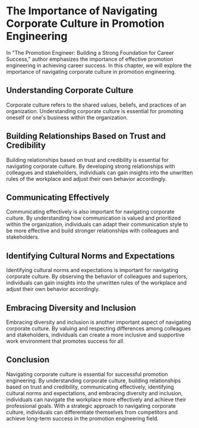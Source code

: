 The Importance of Navigating Corporate Culture in Promotion Engineering
================================================================================================================

In "The Promotion Engineer: Building a Strong Foundation for Career Success," author emphasizes the importance of effective promotion engineering in achieving career success. In this chapter, we will explore the importance of navigating corporate culture in promotion engineering.

Understanding Corporate Culture
-------------------------------

Corporate culture refers to the shared values, beliefs, and practices of an organization. Understanding corporate culture is essential for promoting oneself or one's business within the organization.

Building Relationships Based on Trust and Credibility
-----------------------------------------------------

Building relationships based on trust and credibility is essential for navigating corporate culture. By developing strong relationships with colleagues and stakeholders, individuals can gain insights into the unwritten rules of the workplace and adjust their own behavior accordingly.

Communicating Effectively
-------------------------

Communicating effectively is also important for navigating corporate culture. By understanding how communication is valued and prioritized within the organization, individuals can adapt their communication style to be more effective and build stronger relationships with colleagues and stakeholders.

Identifying Cultural Norms and Expectations
-------------------------------------------

Identifying cultural norms and expectations is important for navigating corporate culture. By observing the behavior of colleagues and superiors, individuals can gain insights into the unwritten rules of the workplace and adjust their own behavior accordingly.

Embracing Diversity and Inclusion
---------------------------------

Embracing diversity and inclusion is another important aspect of navigating corporate culture. By valuing and respecting differences among colleagues and stakeholders, individuals can create a more inclusive and supportive work environment that promotes success for all.

Conclusion
----------

Navigating corporate culture is essential for successful promotion engineering. By understanding corporate culture, building relationships based on trust and credibility, communicating effectively, identifying cultural norms and expectations, and embracing diversity and inclusion, individuals can navigate the workplace more effectively and achieve their professional goals. With a strategic approach to navigating corporate culture, individuals can differentiate themselves from competitors and achieve long-term success in the promotion engineering field.
